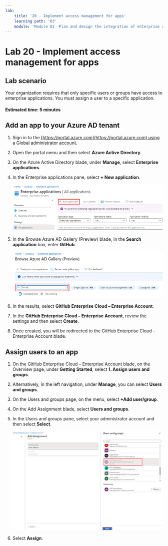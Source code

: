 ```yaml
---
lab:
    title: '20 - Implement access management for apps'
    learning path: '03'
    module: 'Module 01 -Plan and design the integration of enterprise apps for SSO'
---
```


# Lab 20 - Implement access management for apps

## Lab scenario

Your organization requires that only specific users or groups have access to enterprise applications. You must assign a user to a specific application.

#### Estimated time: 5 minutes

## Add an app to your Azure AD tenant

1. Sign in to the [https://portal.azure.com](https://portal.azure.com) using a Global administrator account.

1. Open the portal menu and then select **Azure Active Directory**.

1. On the Azure Active Directory blade, under **Manage**, select **Enterprise applications**.

1. In the Enterprise applications pane, select **+ New application**.

    ![Screen image displaying the Enterprise applications blade with New application highlighted](./media/lp3-mod1-new-enterprise-application.png)

1. In the Browse Azure AD Gallery (Preview) blade, in the **Search application** box, enter **GitHub**.

    ![Screen image displaying the Browse Azure AD Gallery (Preview) blade with the search box highlighted](./media/lp3-mod1-azure-ad-gallery-search.png)

1. In the results, select **GitHub Enterprise Cloud – Enterprise Account**.

1. In the **GitHub Enterprise Cloud – Enterprise Account**, review the settings and then select **Create**.

1. Once created, you will be redirected to the GitHub Enterprise Cloud – Enterprise Account blade.

## Assign users to an app

1. On the GitHub Enterprise Cloud – Enterprise Account blade, on the Overview page, under **Getting Started**, select **1. Assign users and groups**.

1. Alternatively, in the left navigation, under **Manage**, you can select **Users and groups**.

1. On the Users and groups page, on the menu, select **+Add user/group**.

1. On the Add Assignment blade, select **Users and groups**.

1. In the Users and groups pane, select your administrator account and then select **Select**.

    ![Screen image displaying adding a user account assignment to an app with the Select button highlighted ](./media/lp3-mod1-add-app-assignment.png)

1. Select **Assign**.
